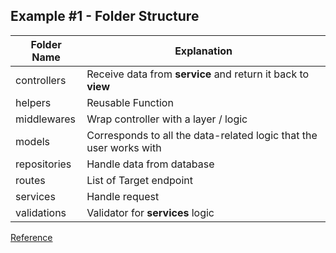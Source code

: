 ## Example #1 - Folder Structure

|Folder Name| Explanation|
|--|--|
|  controllers| Receive data from <b>service</b> and return it back to <b>view</b> |
|  helpers| Reusable Function |
|  middlewares| Wrap controller with a layer / logic |
|  models| Corresponds to all the data-related logic that the user works with |
|  repositories| Handle data from database  |
|  routes|   List of Target endpoint |
|  services| Handle request |
|  validations| Validator for <b>services</b> logic |

<a href="https://www.youtube.com/watch?v=oNlMrpnUSFE&t=969s">Reference<a>
